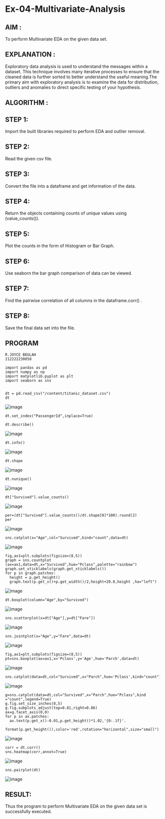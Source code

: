 # Ex-04-Multivariate-Analysis

## AIM :
To perform Multivariate EDA on the given data set.

## EXPLANATION :
Exploratory data analysis is used to understand the messages within a dataset. This technique involves many iterative processes to ensure that the cleaned data is further sorted to better understand the useful meaning.The primary aim with exploratory analysis is to examine the data for distribution, outliers and anomalies to direct specific testing of your hypothesis.

## ALGORITHM :
## STEP 1:
Import the built libraries required to perform EDA and outlier removal.

## STEP 2:
Read the given csv file.

## STEP 3:
Convert the file into a dataframe and get information of the data.

## STEP 4:
Return the objects containing counts of unique values using (value_counts()).

## STEP 5:
Plot the counts in the form of Histogram or Bar Graph.

## STEP 6:
Use seaborn the bar graph comparison of data can be viewed.

## STEP 7:
Find the pairwise correlation of all columns in the dataframe.corr() .

## STEP 8:
Save the final data set into the file.

## PROGRAM
```
R.JOYCE BEULAH
212222230058
```
```
import pandas as pd
import numpy as np
import matplotlib.pyplot as plt
import seaborn as sns


dt = pd.read_csv("/content/titanic_dataset.csv")
dt
```
![image](https://github.com/JoyceBeulah/Ex-04-Multivariate-Analysis/assets/118343698/3fe89917-991d-4ed8-8457-222fca43ea64)

```
dt.set_index("PassengerId",inplace=True)

dt.describe()
```
![image](https://github.com/JoyceBeulah/Ex-04-Multivariate-Analysis/assets/118343698/51ec43dc-65b7-422e-a784-873fde7a875b)

```
dt.info()
```
![image](https://github.com/JoyceBeulah/Ex-04-Multivariate-Analysis/assets/118343698/a1521f40-a4ab-460a-90a4-74ae12c0072f)

```
dt.shape
```
![image](https://github.com/JoyceBeulah/Ex-04-Multivariate-Analysis/assets/118343698/86dd7102-9c3e-4ee6-8508-71122b0b657e)

```
dt.nunique()
```
![image](https://github.com/JoyceBeulah/Ex-04-Multivariate-Analysis/assets/118343698/d043b789-7c95-4d8c-86f7-5a2d27a4655b)

```
dt["Survived"].value_counts()
```
![image](https://github.com/JoyceBeulah/Ex-04-Multivariate-Analysis/assets/118343698/7c9ad825-25e8-49e8-8bc1-5dc7a0bf1cad)

```
per=(dt["Survived"].value_counts()/dt.shape[0]*100).round(2)
per
```
![image](https://github.com/JoyceBeulah/Ex-04-Multivariate-Analysis/assets/118343698/d74be789-824f-4ecf-83f0-13c6ddfb630c)

```
sns.catplot(x="Age",col="Survived",kind="count",data=dt)
```
![image](https://github.com/JoyceBeulah/Ex-04-Multivariate-Analysis/assets/118343698/5e0452ce-9476-4265-8a66-8c047e11bcb9)

```
fig,ax1=plt.subplots(figsize=(8,5))
graph = sns.countplot (ax=ax1,data=dt,x="Survived",hue="Pclass",palette="rainbow")
graph.set_xticklabels(graph.get_xticklabels())
for p in graph.patches:
  height = p.get_height()
  graph.text(p.get_x()+p.get_width()/2,height+20.8,height ,ha="left")
```
![image](https://github.com/JoyceBeulah/Ex-04-Multivariate-Analysis/assets/118343698/c65821ff-9d2b-4765-9671-d66b6b6c7d14)

```
dt.boxplot(column="Age",by="Survived")
```
![image](https://github.com/JoyceBeulah/Ex-04-Multivariate-Analysis/assets/118343698/52478db6-6a38-4cb3-9f04-3af5e510890e)

```
sns.scatterplot(x=dt["Age"],y=dt["Fare"])
```
![image](https://github.com/JoyceBeulah/Ex-04-Multivariate-Analysis/assets/118343698/eaa8e177-1257-4548-b75c-d69eb45998cc)

```
sns.jointplot(x="Age",y="Fare",data=dt)
```
![image](https://github.com/JoyceBeulah/Ex-04-Multivariate-Analysis/assets/118343698/0c3d7912-98d7-4cee-8088-330466f1adea)

```
fig,ax1=plt.subplots(figsize=(8,5))
pt=sns.boxplot(ax=ax1,x='Pclass',y='Age',hue='Parch',data=dt)
```
![image](https://github.com/JoyceBeulah/Ex-04-Multivariate-Analysis/assets/118343698/fcf8bcb1-6e13-44d5-9c43-2009ea49973f)

```
sns.catplot(data=dt,col="Survived",x="Parch",hue='Pclass',kind="count")
```
![image](https://github.com/JoyceBeulah/Ex-04-Multivariate-Analysis/assets/118343698/1a4ffcee-77c4-492b-893b-277cffac4513)

```
g=sns.catplot(data=dt,col="Survived",x="Parch",hue="Pclass",kind ="count",legend=True)
g.fig.set_size_inches(8,5)
g.fig.subplots_adjust(top=0.81,right=0.86)
ax=g.facet_axis(0,0)
for p in ax.patches:
  ax.text(p.get_x()-0.01,p.get_height()*1.02,'{0:.1f}'.
  format(p.get_height()),color='red',rotation="horizontal",size="small")
```
![image](https://github.com/JoyceBeulah/Ex-04-Multivariate-Analysis/assets/118343698/d82aafa8-a7a4-4509-bfd5-f965e781f534)

```
corr = dt.corr()
sns.heatmap(corr,annot=True)
```
![image](https://github.com/JoyceBeulah/Ex-04-Multivariate-Analysis/assets/118343698/9affed0c-cba7-427e-a74f-15441e3b9a2f)

```
sns.pairplot(dt)
```
![image](https://github.com/JoyceBeulah/Ex-04-Multivariate-Analysis/assets/118343698/c574f22b-29c3-48ac-8b49-a98923763cfe)


## RESULT:
Thus the program to perform Multivariate EDA on the given data set is successfully executed.
